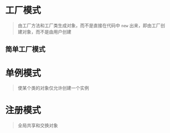 # 工厂模式
> 由工厂方法和工厂类生成对象，而不是直接在代码中 `new` 出来，即由工厂创建对象，而不是由用户创建



## 简单工厂模式

# 单例模式
> 使某个类的对象仅允许创建一个实例

# 注册模式
> 全局共享和交换对象
 